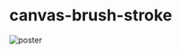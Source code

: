 # canvas-brush-stroke
![poster](https://github.com/jakdab/canvas-brush-stroke/assets/61699701/98e9fc53-a72e-419a-b31f-30173e307e23)
